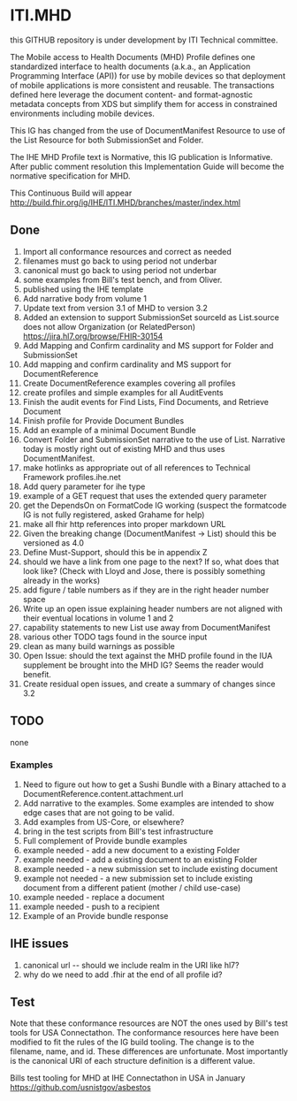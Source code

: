 # ITI.MHD 
this GITHUB repository is under development by ITI Technical committee. 

The Mobile access to Health Documents (MHD) Profile defines one standardized interface to 
health documents (a.k.a., an Application Programming Interface (API)) for use by mobile devices 
so that deployment of mobile applications is more consistent and reusable. 
The transactions defined here leverage the document content- and format-agnostic metadata concepts 
from XDS but simplify them for access in constrained environments including mobile devices. 

This IG has changed from the use of DocumentManifest Resource to use of the List Resource for both SubmissionSet and Folder.
 
The IHE MHD Profile text is Normative, this IG publication is Informative. 
After public comment resolution this Implementation Guide will become the normative specification for MHD.

This Continuous Build will appear http://build.fhir.org/ig/IHE/ITI.MHD/branches/master/index.html

## Done

1. Import all conformance resources and correct as needed
1. filenames must go back to using period not underbar
1. canonical must go back to using period not underbar
1. some examples from Bill's test bench, and from Oliver. 
1. published using the IHE template
1. Add narrative body from volume 1
1. Update text from version 3.1 of MHD to version 3.2
1. Added an extension to support SubmissionSet sourceId as List.source does not allow Organization (or RelatedPerson) https://jira.hl7.org/browse/FHIR-30154
1. Add Mapping and Confirm cardinality and MS support for Folder and SubmissionSet
1. Add mapping and confirm cardinality and MS support for DocumentReference
1. Create DocumentReference examples covering all profiles
1. create profiles and simple examples for all AuditEvents 
1. Finish the audit events for Find Lists, Find Documents, and Retrieve Document
1. Finish profile for Provide Document Bundles
1. Add an example of a minimal Document Bundle
1. Convert Folder and SubmissionSet narrative to the use of List. Narrative today is mostly right out of existing MHD and thus uses DocumentManifest.
1. make hotlinks as appropriate out of all references to Technical Framework profiles.ihe.net
1. Add query parameter for ihe type 
1. example of a GET request that uses the extended query parameter
1. get the DependsOn on FormatCode IG working (suspect the formatcode IG is not fully registered, asked Grahame for help)
1. make all fhir http references into proper markdown URL
1. Given the breaking change (DocumentManifest -> List) should this be versioned as 4.0
1. Define Must-Support, should this be in appendix Z
1. should we have a link from one page to the next? If so, what does that look like? (Check with Lloyd and Jose, there is possibly something already in the works)
1. add figure / table numbers as if they are in the right header number space
1. Write up an open issue explaining header numbers are not aligned with their eventual locations in volume 1 and 2
1. capability statements to new List use away from DocumentManifest 
1. various other TODO tags found in the source input
1. clean as many build warnings as possible
1. Open Issue: should the text against the MHD profile found in the IUA supplement be brought into the MHD IG? Seems the reader would benefit.
1. Create residual open issues, and create a summary of changes since 3.2

## TODO

none


### Examples
1. Need to figure out how to get a Sushi Bundle with a Binary attached to a DocumentReference.content.attachment.url
1. Add narrative to the examples. Some examples are intended to show edge cases that are not going to be valid.
1. Add examples from US-Core, or elsewhere?
1. bring in the test scripts from Bill's test infrastructure
1. Full complement of Provide bundle examples
  1. example needed - add a new document to a existing Folder
  1. example needed - add a existing document to an existing Folder
  1. example needed - a new submission set to include existing document
  1. example not needed - a new submission set to include existing document from a different patient (mother / child use-case)
  1. example needed - replace a document
  1. example needed - push to a recipient
1. Example of an Provide bundle response


## IHE issues

1. canonical url -- should we include realm in the URI like hl7?
1. why do we need to add .fhir at the end of all profile id?

## Test

Note that these conformance resources are NOT the ones used by Bill's test tools for USA Connectathon. The conformance resources here have been modified to fit the rules of the IG build tooling. The change is to the filename, name, and id. These differences are unfortunate. Most importantly is the canonical URI of each structure definition is a different value.

Bills test tooling for MHD at IHE Connectathon in USA in January
    https://github.com/usnistgov/asbestos
